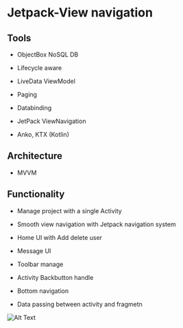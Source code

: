 # Jetpack-View navigation

## Tools 
- ObjectBox NoSQL DB

- Lifecycle aware

- LiveData ViewModel

- Paging

- Databinding

- JetPack ViewNavigation

- Anko, KTX (Kotlin)
## Architecture
- MVVM

## Functionality
- Manage project with a single Activity

- Smooth view navigation with Jetpack navigation system

- Home UI with Add delete user

- Message UI 

- Toolbar manage

- Activity Backbutton handle

- Bottom navigation

- Data passing between activity and fragmetn

![Alt Text](https://github.com/azizcse/jitpack-navigation/blob/master/img/jetpack_navigation.gif)

